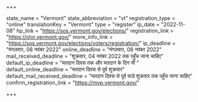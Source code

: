 +++

state_name = "Vermont"
state_abbreviation = "vt"
registration_type = "online"
translationKey = "Vermont"
type = "register"
ip_date = "2022-11-08"
hp_link = "https://sos.vermont.gov/elections/"
registration_link = "https://olvr.vermont.gov/"
more_info_link = "https://sos.vermont.gov/elections/voters/registration/"
ip_deadline = "मंगलवार, 08 नवंबर 2022"
online_deadline = "मंगलवार, 08 नवंबर 2022"
mail_received_deadline = "शुक्रवार, 04 नवंबर 2022 तक पहुँच जाना चाहिए"
default_ip_deadline = "मतदान दिवस तक और मतदान के दिन भी "
default_online_deadline = "मतदान दिवस से पूर्व शुक्रवार"
default_mail_received_deadline = "मतदान दिवस से पूर्व वाले शुक्रवार तक पहुँच जाना चाहिए"
confirm_registration_link = "https://mvp.vermont.gov/"

+++